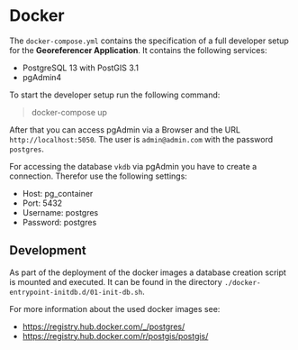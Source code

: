 # Docker

The `docker-compose.yml` contains the specification of a full developer setup for the __Georeferencer Application__. It
contains the following services:

* PostgreSQL 13 with PostGIS 3.1
* pgAdmin4 

To start the developer setup run the following command:

> docker-compose up

After that you can access pgAdmin via a Browser and the URL `http://localhost:5050`. The user is `admin@admin.com` with the password
`postgres`.

For accessing the database `vkdb` via pgAdmin you have to create a connection. Therefor use the following settings:

* Host: pg_container
* Port: 5432
* Username: postgres
* Password: postgres

## Development

As part of the deployment of the docker images a database creation script is mounted and executed. It can be found
in the directory `./docker-entrypoint-initdb.d/01-init-db.sh`.

For more information about the used docker images see:

* https://registry.hub.docker.com/_/postgres/
* https://registry.hub.docker.com/r/postgis/postgis/


